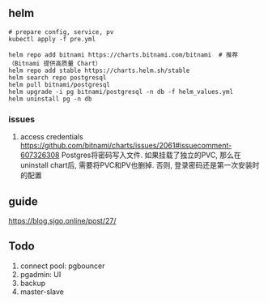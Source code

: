 ## helm
```
# prepare config, service, pv
kubectl apply -f pre.yml

helm repo add bitnami https://charts.bitnami.com/bitnami  # 推荐（Bitnami 提供高质量 Chart）
helm repo add stable https://charts.helm.sh/stable   
helm search repo postgresql
helm pull bitnami/postgresql
helm upgrade -i pg bitnami/postgresql -n db -f helm_values.yml
helm uninstall pg -n db
```
### issues
1. access credentials
https://github.com/bitnami/charts/issues/2061#issuecomment-607326308
Postgres将密码写入文件.
如果挂载了独立的PVC, 那么在uninstall chart后, 需要将PVC和PV也删掉.
否则, 登录密码还是第一次安装时的配置


## guide
https://blog.sjgo.online/post/27/

## Todo
1. connect pool: pgbouncer
2. pgadmin: UI
3. backup
4. master-slave